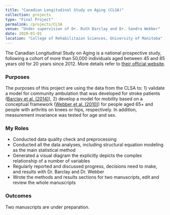 ```yaml
---
title: "Canadian Longitudinal Study on Aging (CLSA)"
collection: projects
type: "Final Project"
permalink: /projects/CLSA
venue: "Under supervision of Dr. Ruth Barclay and Dr. Sandra Webber"
date: 2020-01-01
location: "College of Rehabilitaion Sciences, University of Manitoba"
---
```


The Canadian Longitudinal Study on Aging is a national prospective study, following a cohort of more than 50,000 individuals aged between 45 and 85 years old for 20 years since 2012. More details refer to [their official website](https://www.clsa-elcv.ca/).

### Purposes ###
The purposes of this project are using the data from the CLSA to: 1) validate a model for community ambulation that was developed for stroke patients ([Barclay et al. (2014)](https://journals.sagepub.com/doi/abs/10.1177/0269215514546769)), 2) develop a model for mobility based on a conceptual framework ([Webber et al. (2010)](https://pubmed.ncbi.nlm.nih.gov/20145017/)) for people aged 65+ and people with arthritis on knees or hips, respectively. In addition, measurement invariance was tested for age and sex.

### My Roles ###
* Conducted data quality check and preprocessing
* Conducted all the data analyses, including structural equation modeling as the main statistical method
* Generated a visual diagram the explicitly depicts the complex relationship of a number of variables 
* Regularly reported and discussed progress, decisions need to make, and results with Dr. Barclay and Dr. Webber
* Wrote the methods and results sections for two manuscripts, edit and review the whole manuscripts

### Outcomes ###
Two manuscripts are under preparation.

